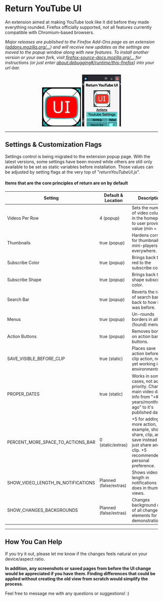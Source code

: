 # Return YouTube UI

An extension aimed at making YouTube look like it did before they made everything rounded. Firefox officially supported, not all features currently compatible with Chromium-based browsers.


_Major releases are published to the Firefox Add-Ons page as an extension ([addons.mozilla.org/...](https://addons.mozilla.org/en-US/firefox/addon/return-youtube-ui/)) and will receive new updates as the settings are moved to the popup window along with new features. To install another version or your own fork, visit [firefox-source-docs.mozilla.org/...](https://firefox-source-docs.mozilla.org/devtools-user/about_colon_debugging/index.html) for instructions (or just enter [about:debugging#/runtime/this-firefox](https://addons.mozilla.org/en-US/firefox/addon/return-youtube-ui/)) into your url-bar._

<div style="text-align: center;">
    <img src="./icons/ReturnYouTubeUIIconV2R2_512.png" alt="[Return YouTube UI Logo]" width="128" height="auto" />
    <img src="./Screenshots/PopupPageFullSettings_latestTOP.png" alt="[Return YouTube UI Logo]" width="128" height="auto" />
</div>

---

## Settings & Customization Flags

Settings control is being migrated to the extension popup page. With the latest versions, some settings have been moved while others are still only available to be set as static variables before installation. Those values can be adjusted by setting flags at the very top of "_returnYouTubeUI.js_".

#### Items that are the core principles of return are on by default
| Setting                            | Default & Location     | Description                                                                                                                                      |
|------------------------------------|------------------------|--------------------------------------------------------------------------------------------------------------------------------------------------|
| Videos Per Row                     | 4 (popup)              | Sets the number of video columns in the homepage to user provided value (min = 1).                                                               |
| Thumbnails                         | true (popup)           | Hardens corners for thumbnails mini-players everywhere.                                                                                          |
| Subscribe Color                    | true (popup)           | Brings back the red to the subscribe color.                                                                                                      |
| Subscribe Shape                    | true (popup)           | Brings back the shape subscribe color.                                                                                                           |
| Search Bar                         | true (popup)           | Reverts the radius of search bar back to how it was before.                                                                                      |
| Menus                              | true (popup)           | Un-rounds borders in all (found) menus.                                                                                                          |
| Action Buttons                     | true (popup)           | Removes borders on action bar buttons.                                                                                                           |
| SAVE_VISIBLE_BEFORE_CLIP           | true (static)          | Places save action before the clip action, not yet working in all environments.                                                                  |
| PROPER_DATES                       | true (static)          | Works in some cases, not active priority. Changes main video date info from "<#> years/months/etc. ago" to it's published date.                  |
| PERCENT_MORE_SPACE_TO_ACTIONS_BAR  | 0 (static/extras)      | +5 for adding one more action, for example, showing share, clip, and save instead of just share and clip. +5 recommended by personal preference. |
| SHOW_VIDEO_LENGTH_IN_NOTIFICATIONS | Planned (false/extras) | Shows video length in notifications like it does in thumbnail views.                                                                             |
| SHOW_CHANGES_BACKGROUNDS           | Planned (false/extras) | Changes background color of all changed elements for demonstration.                                                                              |

<hr/>

## How You Can Help

If you try it out, please let me know if the changes feels natural on your device/aspect ratio.

**In addition, any screenshots or saved pages from before the UI change would be appreciated if you have them. Finding differences that could be applied without creating the old view from scratch would simplify the process.**

Feel free to message me with any questions or suggestions! :)
